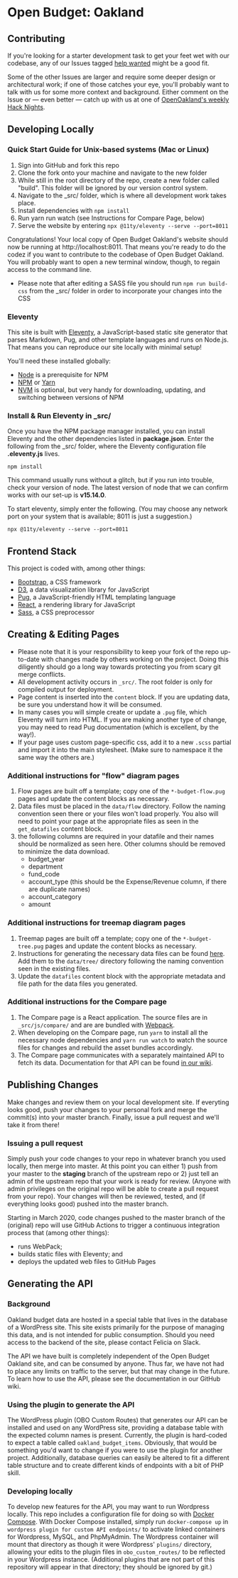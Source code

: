 # Open Budget: Oakland

## Contributing

If you're looking for a starter development task to get your feet wet with our codebase, any of our Issues tagged [help wanted](https://github.com/openoakland/openbudgetoakland/issues?q=is%3Aissue+is%3Aopen+label%3A%22help+wanted%22) might be a good fit.

Some of the other Issues are larger and require some deeper design or architectural work; if one of those catches your eye, you'll probably want to talk with us for some more context and background. Either comment on the Issue or — even better — catch up with us at one of [OpenOakland's weekly Hack Nights](https://www.openoakland.org).

## Developing Locally

### Quick Start Guide for Unix-based systems (Mac or Linux)

1. Sign into GitHub and fork this repo
1. Clone the fork onto your machine and navigate to the new folder
1. While still in the root directory of the repo, create a new folder called "build". This folder will be ignored by our version control system.
1. Navigate to the \_src/ folder, which is where all development work takes place.
1. Install dependencies with `npm install`
1. Run yarn run watch (see Instructions for Compare Page, below)
3. Serve the website by entering `npx @11ty/eleventy --serve --port=8011`

Congratulations! Your local copy of Open Budget Oakland's website should now be running at http://localhost:8011. That means you're ready to do the codez if you want to contribute to the codebase of Open Budget Oakland. You will probably want to open a new terminal window, though, to regain access to the command line.

- Please note that after editing a SASS file you should run `npm run build-css` from the \_src/ folder in order to incorporate your changes into the CSS

### Eleventy

This site is built with [Eleventy](https://11ty.dev), a JavaScript-based static site generator that parses Markdown, Pug, and other template languages and runs on Node.js. That means you can reproduce our site locally with minimal setup!

You'll need these installed globally:

- [Node](http://nodejs.org/download/) is a prerequisite for NPM
- [NPM](https://npmjs.com) or [Yarn](https://yarnpkg.com/en/)
- [NVM](https://github.com/nvm-sh/nvm/blob/master/README.md) is optional, but very handy for downloading, updating, and switching between versions of NPM

### Install & Run Eleventy in \_src/

Once you have the NPM package manager installed, you can install Eleventy and the other dependencies listed in **package.json**. Enter the following from the \_src/ folder, where the Eleventy configuration file **.eleventy.js** lives.

```
npm install
```

This command usually runs without a glitch, but if you run into trouble, check your version of node. The latest version of node that we can confirm works with our set-up is **v15.14.0**.

To start eleventy, simply enter the following. (You may choose any network port on your system that is available; 8011 is just a suggestion.)

```
npx @11ty/eleventy --serve --port=8011
```

## Frontend Stack

This project is coded with, among other things:

- [Bootstrap](http://getbootstrap.com/), a CSS framework
- [D3](https://d3js.org), a data visualization library for JavaScript
- [Pug](https://pugjs.org/api/getting-started.html), a JavaScript-friendly HTML templating language
- [React](https://facebook.github.io/react/), a rendering library for JavaScript
- [Sass](https://sass-lang.com/), a CSS preprocessor

## Creating & Editing Pages

- Please note that it is your responsibility to keep your fork of the repo up-to-date with changes made by others working on the project. Doing this diligently should go a long way towards protecting you from scary git merge conflicts.
- All development activity occurs in `_src/`. The root folder is only for compiled output for deployment.
- Page content is inserted into the `content` block. If you are updating data, be sure you understand how it will be consumed.
- In many cases you will simple create or update a `.pug` file, which Eleventy will turn into HTML. If you are making another type of change, you may need to read Pug documentation (which is excellent, by the way!).
- If your page uses custom page-specific css, add it to a new `.scss` partial and import it into the main stylesheet. (Make sure to namespace it the same way the others are.)

### Additional instructions for "flow" diagram pages

1. Flow pages are built off a template; copy one of the `*-budget-flow.pug` pages and update the content blocks as necessary.
1. Data files must be placed in the `data/flow` directory. Follow the naming convention seen there or your files won't load properly. You also will need to point your page at the appropriate files as seen in the `get_datafiles` content block.
1. the following columns are required in your datafile and their names should be normalized as seen here. Other columns should be removed to minimize the data download.
   - budget_year
   - department
   - fund_code
   - account_type (this should be the Expense/Revenue column, if there are duplicate names)
   - account_category
   - amount

### Additional instructions for treemap diagram pages

1. Treemap pages are built off a template; copy one of the `*-budget-tree.pug` pages and update the content blocks as necessary.
1. Instructions for generating the necessary data files can be found [here](_treemap/README.md). Add them to the `data/tree/` directory following the naming convention seen in the existing files.
1. Update the `datafiles` content block with the appropriate metadata and file path for the data files you generated.

### Additional instructions for the Compare page

1. The Compare page is a React application. The source files are in `_src/js/compare/` and are are bundled with [Webpack](https://webpack.js.org/).
1. When developing on the Compare page, run `yarn` to install all the necessary node dependencies and `yarn run watch` to watch the source files for changes and rebuild the asset bundles accordingly.
1. The Compare page communicates with a separately maintained API to fetch its data. Documentation for that API can be found [in our wiki](https://github.com/openoakland/openbudgetoakland/wiki/API-Documentation).

## Publishing Changes

Make changes and review them on your local development site. If everyting looks good, push your changes to your personal fork and merge the commit(s) into your master branch. Finally, issue a pull request and we'll take it from there!

### Issuing a pull request

Simply push your code changes to your repo in whatever branch you used locally, then merge into master. At this point you can either 1) push from your master to the **staging** branch of the upstream repo or 2) just tell an admin of the upstream repo that your work is ready for review. (Anyone with admin privileges on the original repo will be able to create a pull request from your repo). Your changes will then be reviewed, tested, and (if everything looks good) pushed into the master branch.

Starting in March 2020, code changes pushed to the master branch of the (original) repo will use GitHub Actions to trigger a continuous integration process that (among other things):

- runs WebPack;
- builds static files with Eleventy; and
- deploys the updated web files to GitHub Pages

## Generating the API

### Background

Oakland budget data are hosted in a special table that lives in the database of a WordPress site. This site exists primarily for the purpose of managing this data, and is not intended for public consumption. Should you need access to the backend of the site, please contact Felicia on Slack.

The API we have built is completely independent of the Open Budget Oakland site, and can be consumed by anyone. Thus far, we have not had to place any limits on traffic to the server, but that may change in the future. To learn how to use the API, please see the documentation in our GitHub wiki.

### Using the plugin to generate the API

The WordPress plugin (OBO Custom Routes) that generates our API can be installed and used on any WordPress site, providing a database table with the expected column names is present. Currently, the plugin is hard-coded to expect a table called `oakland_budget_items`. Obviously, that would be something you'd want to change if you were to use the plugin for another project. Additionally, database queries can easily be altered to fit a different table structure and to create different kinds of endpoints with a bit of PHP skill.

### Developing locally

To develop new features for the API, you may want to run Wordpress locally.
This repo includes a configuration file for doing so with [Docker Compose](https://docs.docker.com/compose/).
With Docker Compose installed, simply run `docker-compose up` in `wordpress plugin for custom API endpoints/`
to activate linked containers for Wordpress, MySQL, and PhpMyAdmin. The Wordpress container will
mount that directory as though it were Wordpress' `plugins/` directory, allowing your edits to
the plugin files in `obo_custom_routes/` to be reflected in your Wordpress instance. (Additional plugins that
are not part of this repository will appear in that directory; they should be ignored by git.)
